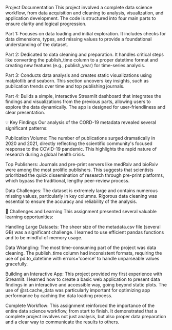 Project Documentation
This project involved a complete data science workflow, from data acquisition and cleaning to analysis, visualization, and application development. The code is structured into four main parts to ensure clarity and logical progression.

Part 1: Focuses on data loading and initial exploration. It includes checks for data dimensions, types, and missing values to provide a foundational understanding of the dataset.

Part 2: Dedicated to data cleaning and preparation. It handles critical steps like converting the publish_time column to a proper datetime format and creating new features (e.g., publish_year) for time-series analysis.

Part 3: Conducts data analysis and creates static visualizations using matplotlib and seaborn. This section uncovers key insights, such as publication trends over time and top publishing journals.

Part 4: Builds a simple, interactive Streamlit dashboard that integrates the findings and visualizations from the previous parts, allowing users to explore the data dynamically. The app is designed for user-friendliness and clear presentation.

💡 Key Findings
Our analysis of the CORD-19 metadata revealed several significant patterns:

Publication Volume: The number of publications surged dramatically in 2020 and 2021, directly reflecting the scientific community's focused response to the COVID-19 pandemic. This highlights the rapid nature of research during a global health crisis.

Top Publishers: Journals and pre-print servers like medRxiv and bioRxiv were among the most prolific publishers. This suggests that scientists prioritized the quick dissemination of research through pre-print platforms, which bypass the traditional, lengthy peer-review process.

Data Challenges: The dataset is extremely large and contains numerous missing values, particularly in key columns. Rigorous data cleaning was essential to ensure the accuracy and reliability of the analysis.

🤔 Challenges and Learning
This assignment presented several valuable learning opportunities:

Handling Large Datasets: The sheer size of the metadata.csv file (several GB) was a significant challenge. I learned to use efficient pandas functions and to be mindful of memory usage.

Data Wrangling: The most time-consuming part of the project was data cleaning. The publish_time column had inconsistent formats, requiring the use of pd.to_datetime with errors='coerce' to handle unparseable values gracefully.

Building an Interactive App: This project provided my first experience with Streamlit. I learned how to create a basic web application to present data findings in an interactive and accessible way, going beyond static plots. The use of @st.cache_data was particularly important for optimizing app performance by caching the data loading process.

Complete Workflow: This assignment reinforced the importance of the entire data science workflow, from start to finish. It demonstrated that a complete project involves not just analysis, but also proper data preparation and a clear way to communicate the results to others.
